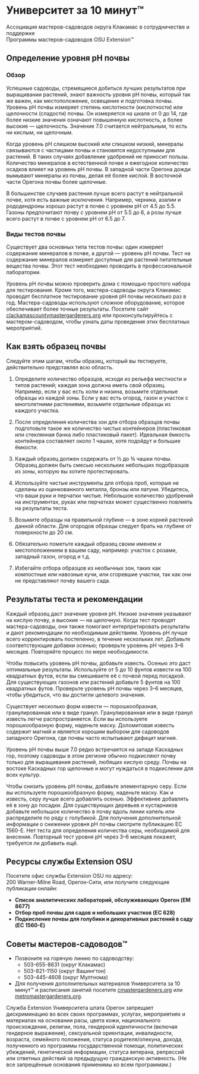 # Университет за 10 минут™  
Ассоциация мастеров-садоводов округа Клакамас в сотрудничестве и поддержке  
Программы мастеров-садоводов OSU Extension™  

## Определение уровня pH почвы  

### Обзор  
Успешные садоводы, стремящиеся добиться лучших результатов при выращивании растений, знают важность уровня pH почвы, который так же важен, как местоположение, освещение и подготовка почвы. Уровень pH почвы измеряет степень кислотности (кислотности) или щелочности (сладости) почвы. Он измеряется на шкале от 0 до 14, где более низкие значения означают повышенную кислотность, а более высокие — щелочность. Значение 7.0 считается нейтральным, то есть ни кислым, ни щелочным.  

Когда уровень pH слишком высокий или слишком низкий, минералы связываются с частицами почвы и становятся недоступными для растений. В таких случаях добавление удобрений не приносит пользы. Количество минералов в естественной почве и ежегодное количество осадков влияет на уровень pH почвы. В западной части Орегона дожди вымывают минералы из почвы, делая её более кислой. В восточной части Орегона почвы более щелочные.  

В большинстве случаев растения лучше всего растут в нейтральной почве, хотя есть важные исключения. Например, черника, азалии и рододендроны хорошо растут в почве с уровнем pH от 4.5 до 5.5. Газоны предпочитают почву с уровнем pH от 5.5 до 6, а розы лучше всего растут в почве с уровнем pH от 6.5 до 7.  

### Виды тестов почвы  
Существует два основных типа тестов почвы: один измеряет содержание минералов в почве, а другой — уровень pH почвы. Тест на содержание минералов измеряет доступные для растений питательные вещества почвы. Этот тест необходимо проводить в профессиональной лаборатории.  

Уровень pH почвы можно проверить дома с помощью простого набора для тестирования. Кроме того, мастера-садоводы округа Клакамас проводят бесплатное тестирование уровня pH почвы несколько раз в год. Мастера-садоводы используют сложное оборудование, которое обеспечивает более точные результаты. Посетите сайт [clackamascountymastergardeners.org](http://www.clackamascountymastergardeners.org) или проконсультируйтесь с мастером-садоводом, чтобы узнать даты проведения этих бесплатных мероприятий.  

## Как взять образец почвы  

Следуйте этим шагам, чтобы образец, который вы тестируете, действительно представлял всю область.  

1. Определите количество образцов, исходя из рельефа местности и типов растений; каждая зона должна иметь свой образец. Например, если у вас есть холм и низина, возьмите отдельные образцы из каждой зоны. Если у вас есть огород, газон и участок с многолетними растениями, возьмите отдельные образцы из каждого участка.  

2. После определения количества зон для отбора образцов почвы подготовьте такое же количество чистых контейнеров (пластиковая или стеклянная банка либо пластиковый пакет). Идеальная ёмкость контейнера составляет около 1 чашки, хотя подойдут и большие ёмкости.  

3. Каждый образец должен содержать от ½ до ¾ чашки почвы. Образец должен быть смесью нескольких небольших подобразцов из зоны, которую вы хотите протестировать.  

4. Используйте чистые инструменты для отбора проб, которые не сделаны из оцинкованного металла, бронзы или латуни. Убедитесь, что ваши руки и перчатки чистые. Небольшое количество удобрений на инструментах, руках или перчатках может существенно повлиять на результаты теста.  

5. Возьмите образцы на правильной глубине — в зоне корней растений данной области. Для огородов образцы следует брать на глубине от поверхности до 20 см.  

6. Обязательно пометьте каждый образец своим именем и местоположением в вашем саду, например: участок с розами, западный газон, огород и т.д.  

7. Избегайте отбора образцов из необычных зон, таких как компостные или навозные кучи, или сгоревшие участки, так как они не представляют почву вашего сада.  

## Результаты теста и рекомендации  

Каждый образец даст значение уровня pH. Низкие значения указывают на кислую почву, а высокие — на щелочную. Когда тест проводят мастера-садоводы, они также помогают интерпретировать результаты и дают рекомендации по необходимым действиям. Уровень pH лучше всего корректировать постепенно, в течение нескольких лет. Добавьте соответствующие добавки осенью; проверьте уровень pH через 3–6 месяцев. Повторяйте процесс по мере необходимости.  

Чтобы повысить уровень pH почвы, добавьте известь. Осенью это даст оптимальные результаты. Используйте от 5 до 10 фунтов извести на 100 квадратных футов, если вы смешиваете её с почвой перед посадкой. Для существующих газонов или растений добавьте 5 фунтов на 100 квадратных футов. Проверьте уровень pH почвы через 3–6 месяцев, чтобы убедиться, что вы достигли целевого значения.  

Существует несколько форм извести — порошкообразная, гранулированная или в виде гранул. Гранулированная или в виде гранул известь легче распространяется. Если вы используете порошкообразную форму, наденьте маску. Доломитовая известь содержит магний и является хорошим выбором для садоводов западного Орегона, где почвы часто испытывают дефицит магния.  

Уровень pH почвы выше 7.0 редко встречается на западе Каскадных гор, поэтому садоводы в этом регионе обычно подкисляют почву только для выращивания растений, любящих кислую среду. Почвы на востоке Каскадных гор щелочные и могут нуждаться в подкислении для всех культур.  

Чтобы снизить уровень pH почвы, добавьте элементарную серу. Если вы используете порошкообразную форму, наденьте маску. Как и известь, серу лучше всего добавлять осенью. Эффективнее добавлять её в зону до посадки. Для существующих деревьев и кустарников добавьте небольшое количество в почву вдоль линии капель или распределите по ряду с голубикой. Для получения дополнительной информации о снижении уровня pH почвы смотрите публикацию EC 1560-E. Нет теста для определения количества серы, необходимой для внесения. Повторный тест уровня pH через 3–6 месяцев покажет, требуется ли добавить ещё.  

## Ресурсы службы Extension OSU  

Посетите офис службы Extension OSU по адресу:  
200 Warner-Milne Road, Орегон-Сити, или получите следующие публикации онлайн:  
- **Список аналитических лабораторий, обслуживающих Орегон (EM 8677)**  
- **Отбор проб почвы для садов и небольших участков (EC 628)**  
- **Подкисление почвы для голубики и декоративных растений в саду (EC 1560-E)**  

## Советы мастеров-садоводов™  

- Позвоните на горячую линию по садоводству:  
  - 503-655-8631 (округ Клакамас)  
  - 503-821-1150 (округ Вашингтон)  
  - 503-445-4608 (округ Мултнома)  
- Для получения дополнительных материалов Университета за 10 минут™ и расписания занятий посетите [cmastergardeners.org](http://www.cmastergardeners.org) или [metromastergardeners.org](http://www.metromastergardeners.org).  

Служба Extension Университета штата Орегон запрещает дискриминацию во всех своих программах, услугах, мероприятиях и материалах на основании расы, цвета кожи, национального происхождения, религии, пола, гендерной идентичности (включая гендерное выражение), сексуальной ориентации, инвалидности, возраста, семейного положения, статуса родителя/опекуна, дохода, полученного из программы государственной помощи, политических убеждений, генетической информации, статуса ветерана, репрессий или ответных действий за предыдущую гражданскую активность. (Не все запрещённые основания применимы ко всем программам.)